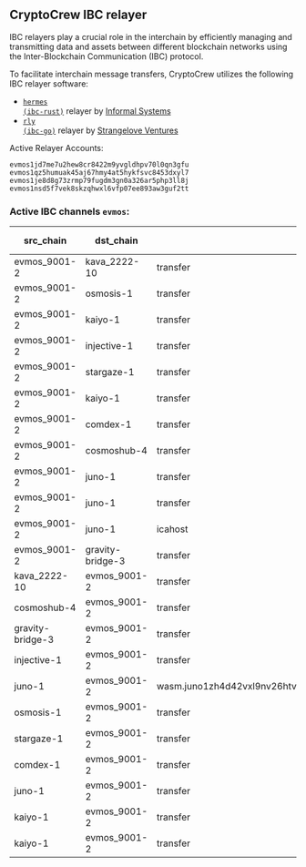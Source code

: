 ## CryptoCrew IBC relayer
IBC relayers play a crucial role in the interchain by efficiently managing and transmitting data and assets between different blockchain networks using the Inter-Blockchain Communication (IBC) protocol.

To facilitate interchain message transfers, CryptoCrew utilizes the following IBC relayer software: 
- <a href="https://github.com/informalsystems/hermes"><code>hermes (ibc-rust)</code></a> relayer by [Informal Systems](https://github.com/informalsystems)
- <a href="https://github.com/cosmos/relayer"><code>rly (ibc-go)</code></a> relayer by [Strangelove Ventures](https://github.com/strangelove-ventures)

Active Relayer Accounts:
```
evmos1jd7me7u2hew8cr8422m9yvgldhpv70l0qn3gfu
evmos1qz5humuak45aj67hmy4at5hykfsvc8453dxyl7
evmos1je8d8g73zrmp79fugdm3gn0a326ar5php3ll8j
evmos1nsd5f7vek8skzqhwxl6vfp07ee893aw3guf2tt
```

### Active IBC channels `evmos`:
| src_chain | dst_chain | IBC port | IBC channel |
| --------------- | --------------- | ------------ | ------------------- |
| evmos_9001-2 | kava_2222-10 | transfer | channel-83 |
| evmos_9001-2 | osmosis-1 | transfer | channel-0 |
| evmos_9001-2 | kaiyo-1 | transfer | channel-18 |
| evmos_9001-2 | injective-1 | transfer | channel-10 |
| evmos_9001-2 | stargaze-1 | transfer | channel-13 |
| evmos_9001-2 | kaiyo-1 | transfer | channel-17 |
| evmos_9001-2 | comdex-1 | transfer | channel-26 |
| evmos_9001-2 | cosmoshub-4 | transfer | channel-3 |
| evmos_9001-2 | juno-1 | transfer | channel-41 |
| evmos_9001-2 | juno-1 | transfer | channel-5 |
| evmos_9001-2 | juno-1 | icahost | channel-66 |
| evmos_9001-2 | gravity-bridge-3 | transfer | channel-8 |
| kava_2222-10 | evmos_9001-2 | transfer | channel-117 |
| cosmoshub-4 | evmos_9001-2 | transfer | channel-292 |
| gravity-bridge-3 | evmos_9001-2 | transfer | channel-65 |
| injective-1 | evmos_9001-2 | transfer | channel-83 |
| juno-1 | evmos_9001-2 | wasm.juno1zh4d42vxl9nv26htvu28k86vmy0tfusngdlknk7z37mkylkke2lslqzv6m | channel-205 |
| osmosis-1 | evmos_9001-2 | transfer | channel-204 |
| stargaze-1 | evmos_9001-2 | transfer | channel-46 |
| comdex-1 | evmos_9001-2 | transfer | channel-35 |
| juno-1 | evmos_9001-2 | transfer | channel-70 |
| kaiyo-1 | evmos_9001-2 | transfer | channel-22 |
| kaiyo-1 | evmos_9001-2 | transfer | channel-23 |